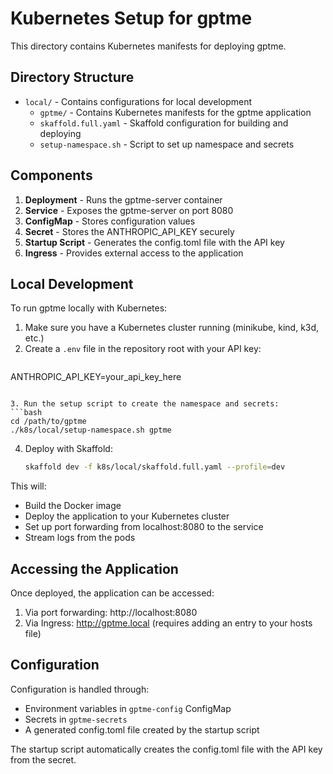 # Kubernetes Setup for gptme

This directory contains Kubernetes manifests for deploying gptme.

## Directory Structure

- `local/` - Contains configurations for local development
  - `gptme/` - Contains Kubernetes manifests for the gptme application
  - `skaffold.full.yaml` - Skaffold configuration for building and deploying
  - `setup-namespace.sh` - Script to set up namespace and secrets

## Components

1. **Deployment** - Runs the gptme-server container
2. **Service** - Exposes the gptme-server on port 8080
3. **ConfigMap** - Stores configuration values
4. **Secret** - Stores the ANTHROPIC_API_KEY securely
5. **Startup Script** - Generates the config.toml file with the API key
6. **Ingress** - Provides external access to the application

## Local Development

To run gptme locally with Kubernetes:

1. Make sure you have a Kubernetes cluster running (minikube, kind, k3d, etc.)
2. Create a `.env` file in the repository root with your API key:

```
   ```
   ANTHROPIC_API_KEY=your_api_key_here
   ```

3. Run the setup script to create the namespace and secrets:
   ```bash
   cd /path/to/gptme
   ./k8s/local/setup-namespace.sh gptme
   ```

4. Deploy with Skaffold:
   ```bash
   skaffold dev -f k8s/local/skaffold.full.yaml --profile=dev
   ```

This will:
- Build the Docker image
- Deploy the application to your Kubernetes cluster
- Set up port forwarding from localhost:8080 to the service
- Stream logs from the pods

## Accessing the Application

Once deployed, the application can be accessed:

1. Via port forwarding: http://localhost:8080
2. Via Ingress: http://gptme.local (requires adding an entry to your hosts file)

## Configuration

Configuration is handled through:
- Environment variables in `gptme-config` ConfigMap
- Secrets in `gptme-secrets`
- A generated config.toml file created by the startup script

The startup script automatically creates the config.toml file with the API key from the secret.

